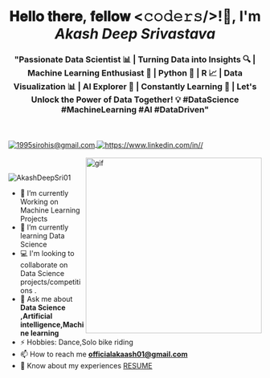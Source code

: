 <h1 align="center">𝐇𝐞𝐥𝐥𝐨 𝐭𝐡𝐞𝐫𝐞, 𝐟𝐞𝐥𝐥𝐨𝐰 <𝚌𝚘𝚍𝚎𝚛𝚜/>!👋, I'm <i>Akash Deep Srivastava</i></h1>
<h3 align="center">"Passionate Data Scientist 📊 | Turning Data into Insights 🔍 | Machine Learning Enthusiast 🤖 | Python 🐍 | R 📈 | Data Visualization 📊 | AI Explorer 🌌 | Constantly Learning 🧠 | Let's Unlock the Power of Data Together! 💡 #DataScience #MachineLearning #AI #DataDriven" </h3>
<br/>
<br/>
<a href="https://github.com/AkashDeepSri01/Data-science-course">
</a>
<a title="officialakaash01@gmail.com" href="mailto:officialakaash01@gmail.com">
  <img align="center" src="https://img.shields.io/badge/Gmail-D14836?style=for-the-badge&logo=gmail&logoColor=white" alt="1995sirohis@gmail.com" />
</a>
<a href="https://www.linkedin.com/in/akash-deep-srivastava-06a819212/">
  <img align="center" src="https://img.shields.io/badge/LinkedIn-0077B5?style=for-the-badge&logo=linkedin&logoColor=white" alt="https://www.linkedin.com/in//" />
</a>
<br/>
<br/>
<a href="#"><img align="right" width="350px" src="https://r7q6w9z6.rocketcdn.me/career/wp-content/uploads/2020/03/hello.gif" alt="gif" /></a>
<br/>

<p align="left" > <img src="https://komarev.com/ghpvc/?username=AkashDeepSri01&label=Profile%20views&color=0e75b6&style=flat" alt="AkashDeepSri01" /> </p>

- 🔭 I’m currently Working on Machine Learning Projects
- 🌱 I’m currently learning Data Science
- 💻 I'm looking to collaborate on Data Science projects/competitions .
- 💬 Ask me about **Data Science ,Artificial intelligence,Machine
      learning**
- ⚡ Hobbies: Dance,Solo bike riding
- 📫 How to reach me **officialakaash01@gmail.com**
-  📄 Know about my experiences [RESUME]()  
<br/>
<br/>
